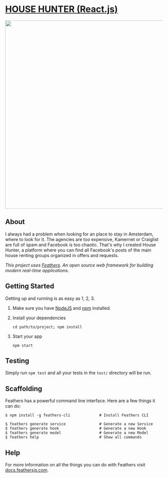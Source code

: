 # [HOUSE HUNTER (React.js)](http://househunter.codaisseur.cloud/home)

<img src="http://i.imgur.com/undefined.png" width=600px />

## About

I always had a problem when looking for an place to stay in Amsterdam, where to look for it.
The agencies are too expensive, Kamernet or Craiglist are full of spam and Facebook is too chaotic.
That's why I created House Hunter, a platform where you can find all Facebook's posts of the main house renting groups organized in offers and requests.

*This project uses [Feathers](http://feathersjs.com). An open source web framework for building modern real-time applications.*

## Getting Started

Getting up and running is as easy as 1, 2, 3.

1. Make sure you have [NodeJS](https://nodejs.org/) and [npm](https://www.npmjs.com/) installed.
2. Install your dependencies

    ```
    cd path/to/project; npm install
    ```

3. Start your app

    ```
    npm start
    ```

## Testing

Simply run `npm test` and all your tests in the `test/` directory will be run.

## Scaffolding

Feathers has a powerful command line interface. Here are a few things it can do:

```
$ npm install -g feathers-cli             # Install Feathers CLI

$ feathers generate service               # Generate a new Service
$ feathers generate hook                  # Generate a new Hook
$ feathers generate model                 # Generate a new Model
$ feathers help                           # Show all commands
```

## Help

For more information on all the things you can do with Feathers visit [docs.feathersjs.com](http://docs.feathersjs.com).
